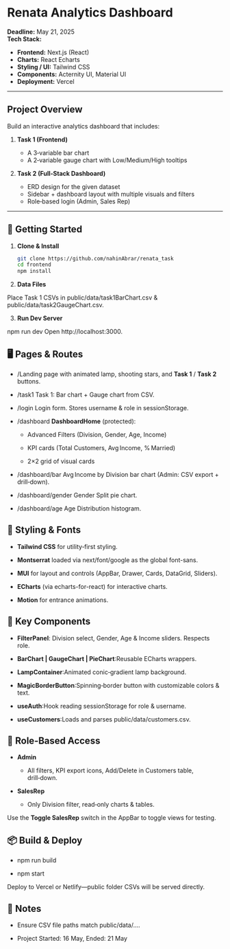 # Renata Analytics Dashboard

**Deadline:** May 21, 2025  
**Tech Stack:**  
- **Frontend:** Next.js (React)  
- **Charts:** React Echarts
- **Styling / UI:** Tailwind CSS 
- **Components:** Acternity UI, Material UI
- **Deployment:** Vercel  

---

## Project Overview

Build an interactive analytics dashboard that includes:

1. **Task 1 (Frontend)**  
   - A 3‑variable bar chart  
   - A 2‑variable gauge chart with Low/Medium/High tooltips  

2. **Task 2 (Full‑Stack Dashboard)**  
   - ERD design for the given dataset  
   - Sidebar + dashboard layout with multiple visuals and filters  
   - Role‑based login (Admin, Sales Rep)  

---


## 🚀 Getting Started

1. **Clone & Install**

   ```bash
   git clone https://github.com/nahinAbrar/renata_task
   cd frontend
   npm install

2. **Data Files**

 Place Task 1 CSVs in public/data/task1BarChart.csv & public/data/task2GaugeChart.csv.

3. **Run Dev Server**

npm run dev
Open http://localhost:3000.

🖥️ Pages & Routes
------------------

*   /Landing page with animated lamp, shooting stars, and **Task 1** / **Task 2** buttons.
    
*   /task1 Task 1: Bar chart + Gauge chart from CSV.
    
*   /login Login form. Stores username & role in sessionStorage.
    
*   /dashboard **DashboardHome** (protected):
    
    *   Advanced Filters (Division, Gender, Age, Income)
        
    *   KPI cards (Total Customers, Avg Income, % Married)
        
    *   2×2 grid of visual cards
        
*   /dashboard/bar Avg Income by Division bar chart (Admin: CSV export + drill‑down).
    
*   /dashboard/gender Gender Split pie chart.
    
*   /dashboard/age Age Distribution histogram.
    

🎨 Styling & Fonts
------------------

*   **Tailwind CSS** for utility‑first styling.
    
*   **Montserrat** loaded via next/font/google as the global font-sans.
    
*   **MUI** for layout and controls (AppBar, Drawer, Cards, DataGrid, Sliders).
    
*   **ECharts** (via echarts-for-react) for interactive charts.
    
*   **Motion** for entrance animations.
    

🔧 Key Components
-----------------

*   **FilterPanel**: Division select, Gender, Age & Income sliders. Respects role.
    
*   **BarChart | GaugeChart | PieChart**:Reusable ECharts wrappers.
    
*   **LampContainer**:Animated conic‑gradient lamp background.
    
*   **MagicBorderButton**:Spinning‑border button with customizable colors & text.
    
*   **useAuth**:Hook reading sessionStorage for role & username.
    
*   **useCustomers**:Loads and parses public/data/customers.csv.
    

📑 Role‑Based Access
--------------------

*   **Admin**
    
    *   All filters, KPI export icons, Add/Delete in Customers table, drill‑down.
        
*   **SalesRep**
    
    *   Only Division filter, read‑only charts & tables.
        

Use the **Toggle SalesRep** switch in the AppBar to toggle views for testing.

📦 Build & Deploy
-----------------

*   npm run build
    
*   npm start
    

Deploy to Vercel or Netlify—public folder CSVs will be served directly.

📝 Notes
--------

*   Ensure CSV file paths match public/data/....
    
*   Project Started: 16 May, Ended: 21 May